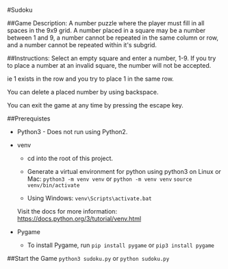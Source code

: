 #Sudoku

##Game Description:
A number puzzle where the player must fill in all spaces in the 9x9 grid. A number placed in a square may be a number between 1 and 9, a number cannot be repeated in the same column or row, and a number cannot be repeated within it's subgrid. 

##Instructions:
Select an empty square and enter a number, 1-9. If you try to place a number at an invalid square, the number will not be accepted. 

ie 1 exists in the row and you try to place 1 in the same row.

You can delete a placed number by using backspace. 

You can exit the game at any time by pressing the escape key.


##Prerequistes
- Python3 - Does not run using Python2.
- venv
    - cd into the root of this project.

    - Generate a virtual environment for python using python3 on Linux or Mac:
     `python3 -m venv venv` or `python -m venv venv`
     `source venv/bin/activate` 
    - Using Windows:
    `venv\Scripts\activate.bat`

    Visit the docs for more information: https://docs.python.org/3/tutorial/venv.html
- Pygame
    - To install Pygame, run `pip install pygame` or `pip3 install pygame`

##Start the Game
`python3 sudoku.py` or `python sudoku.py` 
